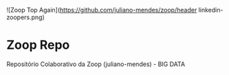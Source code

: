 ![Zoop Top Again](https://github.com/juliano-mendes/zoop/header linkedin-zoopers.png)
# Zoop Repo
Repositório Colaborativo da Zoop (juliano-mendes) - BIG DATA
